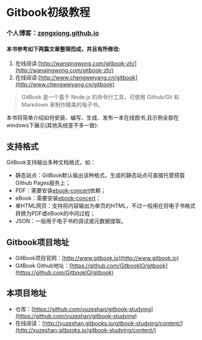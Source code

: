 # Gitbook初级教程

### 个人博客：[zengxiong.github.io](/zengxiong.github.io)

#### 本书参考如下两篇文章整理而成，并且有所修改:

1. 在线阅读:[http://wanqingwong.com/gitbook-zh/](http://wanqingwong.com/gitbook-zh/)
2. 在线阅读:[http://www.chengweiyang.cn/gitbook](http://www.chengweiyang.cn/gitbook)

> GitBook 是一个基于 Node.js 的命令行工具，可使用 Github/Git 和 Markdown 来制作精美的电子书。

本书将简单介绍如何安装、编写、生成、发布一本在线图书,且示例全部在windows下展示\(其他系统差不多一致\):

## 支持格式

GitBook支持输出多种文档格式，如：

* 静态站点：GitBook默认输出该种格式，生成的静态站点可直接托管搭载Github Pages服务上；
* PDF：需要安装[ebook-concert](http://calibre-ebook.com/download)依赖；
* eBook：需要安装[ebook-concert](http://calibre-ebook.com/download)；
* 单HTML网页：支持将内容输出为单页的HTML，不过一般用在将电子书格式转换为PDF或eBook的中间过程；
* JSON：一般用于电子书的调试或元数据提取。

## Gitbook项目地址

* GitBook项目官网：[http://www.gitbook.io](http://www.gitbook.io)
* GitBook Github地址：[https://github.com/GitbookIO/gitbook](https://github.com/GitbookIO/gitbook)

## 本项目地址

* 仓库：[https://github.com/yuzeshan/gitbook-studying](https://github.com/yuzeshan/gitbook-studying)
* 在线阅读：[http://yuzeshan.gitbooks.io/gitbook-studying/content/](http://yuzeshan.gitbooks.io/gitbook-studying/content/)




